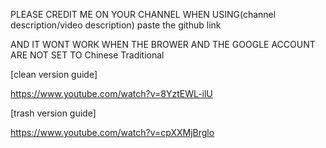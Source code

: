 PLEASE CREDIT ME ON YOUR CHANNEL WHEN USING(channel description/video description) paste the github link

AND IT WONT WORK WHEN THE BROWER AND THE GOOGLE ACCOUNT ARE NOT SET TO Chinese Traditional

[clean version guide]

https://www.youtube.com/watch?v=8YztEWL-ilU

[trash version guide]

https://www.youtube.com/watch?v=cpXXMjBrglo

